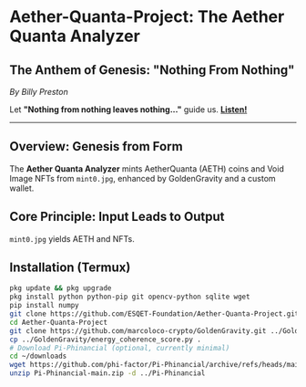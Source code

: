# Aether-Quanta-Project: The Aether Quanta Analyzer

## The Anthem of Genesis: "Nothing From Nothing"
*By Billy Preston*

Let **"Nothing from nothing leaves nothing..."** guide us. [**Listen!**](https://www.youtube.com/watch?v=BPQ9M-o8e9g)

---

## Overview: Genesis from Form
The **Aether Quanta Analyzer** mints AetherQuanta (AETH) coins and Void Image NFTs from `mint0.jpg`, enhanced by GoldenGravity and a custom wallet.

## Core Principle: Input Leads to Output
`mint0.jpg` yields AETH and NFTs.

## Installation (Termux)
```bash
pkg update && pkg upgrade
pkg install python python-pip git opencv-python sqlite wget
pip install numpy
git clone https://github.com/ESQET-Foundation/Aether-Quanta-Project.git
cd Aether-Quanta-Project
git clone https://github.com/marcoloco-crypto/GoldenGravity.git ../GoldenGravity
cp ../GoldenGravity/energy_coherence_score.py .
# Download Pi-Phinancial (optional, currently minimal)
cd ~/downloads
wget https://github.com/phi-factor/Pi-Phinancial/archive/refs/heads/main.zip -O Pi-Phinancial-main.zip
unzip Pi-Phinancial-main.zip -d ../Pi-Phinancial
